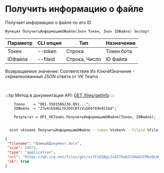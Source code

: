 ﻿---
sidebar_position: 3
---

# Получить информацию о файле
 Получает информацию о файле по его ID



`Функция ПолучитьИнформациюОФайле(Знач Токен, Знач IDФайла) Экспорт`

  | Параметр | CLI опция | Тип | Назначение |
  |-|-|-|-|
  | Токен | --token | Строка | Токен бота |
  | IDФайла | --fileid | Строка, Число | ID Файла |

  
  Возвращаемое значение:   Соответствие Из КлючИЗначение - сериализованный JSON ответа от VK Teams

<br/>

:::tip
Метод в документации API: [GET /files/getInfo](https://teams.vk.com/botapi/#/files/get_files_getInfo)
:::
<br/>


```bsl title="Пример кода"
    Токен    = "001.3501506236.091...";
    IDФайла  = "Z7w4zb94bLtkJDICBfzVuG66f69e921bd";

    Результат = OPI_VKTeams.ПолучитьИнформациюОФайле(Токен, IDФайла);
```



```sh title="Пример команды CLI"
    
  oint vkteams ПолучитьИнформациюОФайле --token %token% --fileid %fileid%

```

```json title="Результат"
{
 "filename": "ВажныйДокумент.docx",
 "size": 24071,
 "type": "application",
 "url": "https://ub.icq.net/files/get/vz7FsO2BgcIvGX7UwQJCGHwQJCMbsQCmHWBU1mx1YA4iXtdLCXTfE67mAYYyOXcqzNSmuLSBzX0XcaEXIozVIXYMuB0iMcCunXdVVgBmA4u0jtq9pOBXZ3IY0m4yKsLi2bGGrXbWQkRCEJYastE842ji96wQJC/%D0%92%D0%B0%D0%B6%D0%BD%D1%8B%D0%B9%D0%94%D0%BE%D0%BA%D1%83%D0%BC%D0%B5%D0%BD%D1%82.docx",
 "ok": true
}
```
